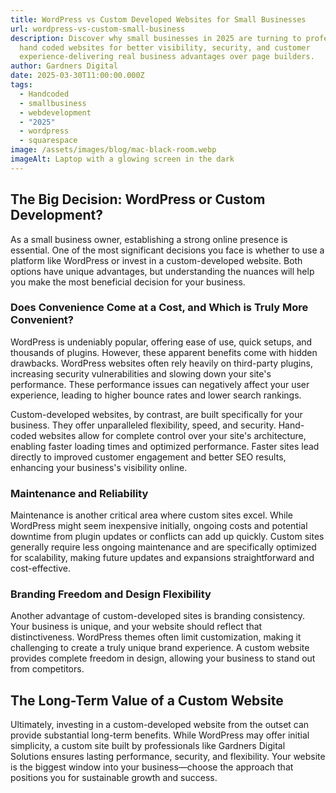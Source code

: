 ```yaml
---
title: WordPress vs Custom Developed Websites for Small Businesses
url: wordpress-vs-custom-small-business
description: Discover why small businesses in 2025 are turning to professionally
  hand coded websites for better visibility, security, and customer
  experience-delivering real business advantages over page builders.
author: Gardners Digital
date: 2025-03-30T11:00:00.000Z
tags:
  - Handcoded
  - smallbusiness
  - webdevelopment
  - "2025"
  - wordpress
  - squarespace
image: /assets/images/blog/mac-black-room.webp
imageAlt: Laptop with a glowing screen in the dark
---
```

## The Big Decision: WordPress or Custom Development?

As a small business owner, establishing a strong online presence is essential. One of the most significant decisions you face is whether to use a platform like WordPress or invest in a custom-developed website. Both options have unique advantages, but understanding the nuances will help you make the most beneficial decision for your business.

### Does Convenience Come at a Cost, and Which is Truly More Convenient?

WordPress is undeniably popular, offering ease of use, quick setups, and thousands of plugins. However, these apparent benefits come with hidden drawbacks. WordPress websites often rely heavily on third-party plugins, increasing security vulnerabilities and slowing down your site's performance. These performance issues can negatively affect your user experience, leading to higher bounce rates and lower search rankings.

Custom-developed websites, by contrast, are built specifically for your business. They offer unparalleled flexibility, speed, and security. Hand-coded websites allow for complete control over your site's architecture, enabling faster loading times and optimized performance. Faster sites lead directly to improved customer engagement and better SEO results, enhancing your business's visibility online.

### Maintenance and Reliability

Maintenance is another critical area where custom sites excel. While WordPress might seem inexpensive initially, ongoing costs and potential downtime from plugin updates or conflicts can add up quickly. Custom sites generally require less ongoing maintenance and are specifically optimized for scalability, making future updates and expansions straightforward and cost-effective.

### Branding Freedom and Design Flexibility

Another advantage of custom-developed sites is branding consistency. Your business is unique, and your website should reflect that distinctiveness. WordPress themes often limit customization, making it challenging to create a truly unique brand experience. A custom website provides complete freedom in design, allowing your business to stand out from competitors.

## The Long-Term Value of a Custom Website

Ultimately, investing in a custom-developed website from the outset can provide substantial long-term benefits. While WordPress may offer initial simplicity, a custom site built by professionals like Gardners Digital Solutions ensures lasting performance, security, and flexibility. Your website is the biggest window into your business—choose the approach that positions you for sustainable growth and success.
